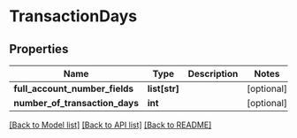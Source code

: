 # TransactionDays


## Properties
Name | Type | Description | Notes
------------ | ------------- | ------------- | -------------
**full_account_number_fields** | **list[str]** |  | [optional] 
**number_of_transaction_days** | **int** |  | [optional] 

[[Back to Model list]](../README.md#documentation-for-models) [[Back to API list]](../README.md#documentation-for-api-endpoints) [[Back to README]](../README.md)


